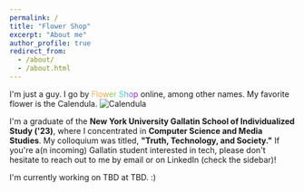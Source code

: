 ```yaml
---
permalink: /
title: "Flower Shop"
excerpt: "About me"
author_profile: true
redirect_from:
  - /about/
  - /about.html
---
```


I'm just a guy. I go by <span style="background: linear-gradient(90deg, rgba(246,179,94,1) 0%, rgba(235,162,70,1) 27%, rgba(122,203,85,1) 48%, rgba(79,206,217,1) 68%, rgba(167,0,210,1) 100%); -webkit-background-clip: text; -webkit-text-fill-color: transparent;">Flower Shop</span> online, among other names. My favorite flower is the Calendula.
<img src="https://erhuve.github.io/images/calendula.png" alt="Calendula" style="max-width: 325px"/>

I'm a graduate of the **New York University Gallatin School of Individualized Study ('23)**, where I concentrated in **Computer Science and Media Studies**. My colloquium was titled, **"Truth, Technology, and Society."** If you're a(n incoming) Gallatin student interested in tech, please don't hesitate to reach out to me by email or on LinkedIn (check the sidebar)!

I'm currently working on TBD at TBD. :)
